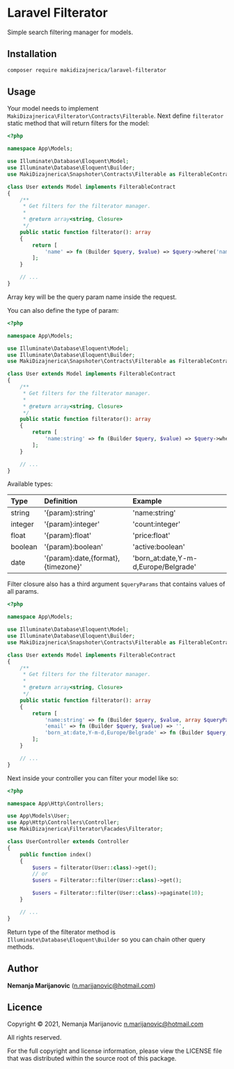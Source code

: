 # Laravel Filterator

Simple search filtering manager for models.

## Installation

```bash
composer require makidizajnerica/laravel-filterator
```

## Usage

Your model needs to implement `MakiDizajnerica\Filterator\Contracts\Filterable`. Next define `filterator` static method that will return filters for the model:

```php
<?php

namespace App\Models;

use Illuminate\Database\Eloquent\Model;
use Illuminate\Database\Eloquent\Builder;
use MakiDizajnerica\Snapshoter\Contracts\Filterable as FilterableContract;

class User extends Model implements FilterableContract
{
    /**
     * Get filters for the filterator manager.
     *
     * @return array<string, Closure>
     */
    public static function filterator(): array
    {
        return [
            'name' => fn (Builder $query, $value) => $query->where('name', 'LIKE', "%{$value}%"),
        ];
    }

    // ...
}
```

Array key will be the query param name inside the request.

You can also define the type of param:

```php
<?php

namespace App\Models;

use Illuminate\Database\Eloquent\Model;
use Illuminate\Database\Eloquent\Builder;
use MakiDizajnerica\Snapshoter\Contracts\Filterable as FilterableContract;

class User extends Model implements FilterableContract
{
    /**
     * Get filters for the filterator manager.
     *
     * @return array<string, Closure>
     */
    public static function filterator(): array
    {
        return [
            'name:string' => fn (Builder $query, $value) => $query->where('name', 'LIKE', "%{$value}%"),
        ];
    }

    // ...
}
```

Available types:

| Type    | Definition                         | Example                              |
|:------- |:---------------------------------- |:------------------------------------ |
| string  | '{param}:string'                   | 'name:string'                        |
| integer | '{param}:integer'                  | 'count:integer'                      |
| float   | '{param}:float'                    | 'price:float'                        |
| boolean | '{param}:boolean'                  | 'active:boolean'                     |
| date    | '{param}:date,{format},{timezone}' | 'born_at:date,Y-m-d,Europe/Belgrade' |

Filter closure also has a third argument `$queryParams` that contains values of all params.

```php
<?php

namespace App\Models;

use Illuminate\Database\Eloquent\Model;
use Illuminate\Database\Eloquent\Builder;
use MakiDizajnerica\Snapshoter\Contracts\Filterable as FilterableContract;

class User extends Model implements FilterableContract
{
    /**
     * Get filters for the filterator manager.
     *
     * @return array<string, Closure>
     */
    public static function filterator(): array
    {
        return [
            'name:string' => fn (Builder $query, $value, array $queryParams) => $query->where('name', 'LIKE', "%{$value}%"),
            'email' => fn (Builder $query, $value) => '',
            'born_at:date,Y-m-d,Europe/Belgrade' => fn (Builder $query, $value) => '',
        ];
    }

    // ...
}
```

Next inside your controller you can filter your model like so:

```php
<?php

namespace App\Http\Controllers;

use App\Models\User;
use App\Http\Controllers\Controller;
use MakiDizajnerica\Filterator\Facades\Filterator;

class UserController extends Controller
{
    public function index()
    {
        $users = filterator(User::class)->get();
        // or
        $users = Filterator::filter(User::class)->get();

        $users = Filterator::filter(User::class)->paginate(10);
    }

    // ...
}
```

Return type of the filterator method is `Illuminate\Database\Eloquent\Builder` so you can chain other query methods.

## Author

**Nemanja Marijanovic** (<n.marijanovic@hotmail.com>) 

## Licence

Copyright © 2021, Nemanja Marijanovic <n.marijanovic@hotmail.com>

All rights reserved.

For the full copyright and license information, please view the LICENSE 
file that was distributed within the source root of this package.